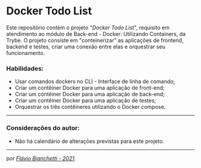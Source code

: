 # Docker Todo List

Este repositório contém o projeto "_Docker Todo List_", requisito em atendimento ao módulo de Back-end - Docker: Utilizando Containers, da Trybe. O projeto consiste em "conteinerizar" as aplicações de frontend, backend e testes, criar uma conexão entre elas e orquestrar seu funcionamento.

### Habilidades:
 - Usar comandos dockers no CLI - Interface de linha de comando;
 - Criar um contêiner Docker para uma aplicação de front-end;
 - Criar um contêiner Docker para uma aplicação de back-end;
 - Criar um contêiner Docker para uma aplicação de testes;
 - Orquestrar os três contêineres utilizando o Docker compose.
<!-- --- -->
<!-- ### Foram utilizados na construção desta página:

<section>
  <a
    href="https://developer.mozilla.org/en-US/docs/Web/HTML"
    target="_blank">
    <img
      align="center"
      height="30"
      src="https://img.shields.io/badge/HTML5-E34F26?style=for-the-badge&logo=html5&logoColor=white"
    />
  </a>
  <a
    href="https://developer.mozilla.org/en-US/docs/Web/CSS"
    target="_blank">
    <img
      align="center"
      height="30"
      src="https://img.shields.io/badge/CSS-239120?&style=for-the-badge&logo=css3&logoColor=white"
    />
  </a>
</section>

---
### Página do projeto - Trybe

Você pode encontrar o GitHub original do projeto _[aqui]()_. -->

---
### Considerações do autor:

- Não há calendário de alterações previstas para este projeto.

<!-- Você pode ver o resultado deste projeto _[aqui]()_. -->

---

por _[Flávio Bianchetti - 2021](https://www.linkedin.com/in/flaviobianchetti/)_.
